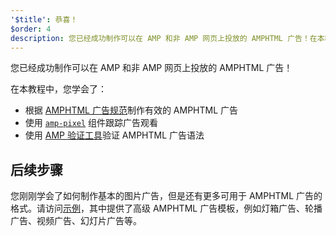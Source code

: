 ```yaml
---
'$title': 恭喜！
$order: 4
description: 您已经成功制作可以在 AMP 和非 AMP 网页上投放的 AMPHTML 广告！在本教程中，您学会了：根据 AMPHTML 广告规范制作有效的…
---
```


您已经成功制作可以在 AMP 和非 AMP 网页上投放的 AMPHTML 广告！

在本教程中，您学会了：

- 根据 [AMPHTML 广告规范](../../../../documentation/guides-and-tutorials/learn/a4a_spec.md)制作有效的 AMPHTML 广告
- 使用 [`amp-pixel`](../../../../documentation/components/reference/amp-pixel.md) 组件跟踪广告观看
- 使用 [AMP 验证工具](https://validator.ampproject.org/#htmlFormat=AMP4ADS)验证 AMPHTML 广告语法

## 后续步骤

您刚刚学会了如何制作基本的图片广告，但是还有更多可用于 AMPHTML 广告的格式。请访问[示例](../../../../documentation/examples/index.html)，其中提供了高级 AMPHTML 广告模板，例如灯箱广告、轮播广告、视频广告、幻灯片广告等。
